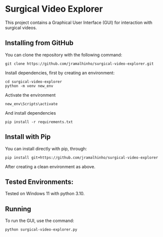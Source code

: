 Surgical Video Explorer
===============================

This project contains a Graphical User Interface (GUI) for interaction with 
surgical videos. 

## Installing from GitHub

You can clone the repository with the following command:

    git clone https://github.com/jramalhinho/surgical-video-explorer.git

Install dependencies, first by creating an environment:

    cd surgical-video-explorer
    python -m venv new_env

Activate the environment

    new_env\Scripts\activate

And install dependencies

    pip install -r requirements.txt

## Install with Pip

You can install directly with pip, through:

    pip install git+https://github.com/jramalhinho/surgical-video-explorer

After creating a clean environment as above. 

## Tested Environments:

Tested on Windows 11 with python 3.10.

## Running

To run the GUI, use the command:

    python surgical-video-explorer.py

